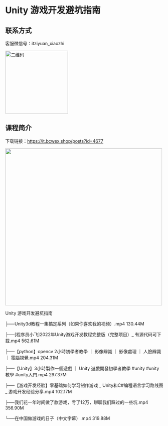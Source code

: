 # Unity 游戏开发避坑指南

## 联系方式

客服微信号：itziyuan_xiaozhi

<img src="https://ziyuanyun.oss-cn-guangzhou.aliyuncs.com/common/20240614073449/666b82192834a.jpg" width="200" height="200" alt="二维码">

## 课程简介

下载链接：https://it.bcwex.shop/posts?id=4677

<img src="https://ziyuanyun.oss-cn-guangzhou.aliyuncs.com/yun/20241129110401/67492f218f7b2.jpg" width="500" alt="">

  

 Unity 游戏开发避坑指南

 ├──Unity3d教程一集搞定系列（如果你喜欢我的视频）.mp4 130.44M

 ├──[程序员小飞]2022年Unity游戏开发教程完整版（完整项目）_ 有源代码可下载.mp4 562.61M

 ├──【python】opencv 2小時初學者教學 ｜ 影像辨識 ｜ 影像處理 ｜ 人臉辨識 ｜ 電腦視覺.mp4 204.31M

 ├──【Unity】3小時製作一個遊戲 ｜ Unity 遊戲開發初學者教學 #unity #unity教學 #unity入門.mp4 297.37M

 ├──【游戏开发经验】零基础如何学习制作游戏 _ Unity和C#编程语言学习路线图 _ 游戏开发经验分享.mp4 102.17M

 ├──我们花一年时间做了款游戏，亏了12万，聊聊我们踩过的一些坑.mp4 356.90M

 └──在中国做游戏的日子（中文字幕）.mp4 319.88M

  